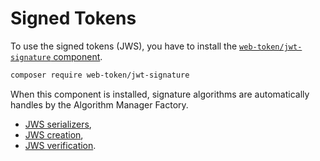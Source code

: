 # Signed Tokens

To use the signed tokens \(JWS\), you have to install the [`web-token/jwt-signature` component](https://github.com/web-token/jwt-signature).

```bash
composer require web-token/jwt-signature
```

When this component is installed, signature algorithms are automatically handles by the Algorithm Manager Factory.

* [JWS serializers](jws-serializers.md),
* [JWS creation](jws-creation.md),
* [JWS verification](jws-verification.md).

